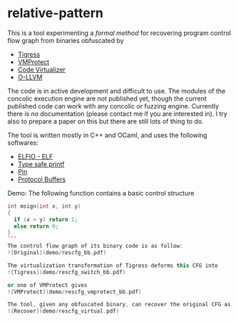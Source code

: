 # relative-pattern
This is a tool experimenting a *formal method* for recovering program control flow graph from binaries obfuscated by
* [Tigress](http://tigress.cs.arizona.edu/)
* [VMProtect](http://vmpsoft.com/)
* [Code Virtualizer](http://oreans.com/)
* [O-LLVM](https://github.com/obfuscator-llvm/obfuscator)

The code is in active development and difficult to use. The modules of the concolic execution engine are not published yet, though the current published code can work with any concolic or fuzzing engine. Currently there is no documentation (please contact me if you are interested in). I try also to prepare a paper on this but there are still lots of thing to do.

The tool is written mostly in C++ and OCaml, and uses the following softwares:
* [ELFIO - ELF](https://github.com/serge1/ELFIO)
* [Type safe printf](https://github.com/c42f/tinyformat)
* [Pin](https://software.intel.com/en-us/articles/pin-a-dynamic-binary-instrumentation-tool)
* [Protocol Buffers](https://github.com/google/protobuf)

Demo:
The following function contains a basic control structure
````C++
int msign(int x, int y) 
{
  if (x > y) return 1;
  else return 0;
}
```
The control flow graph of its binary code is as follow:
![Original](demo/rescfg_bb.pdf)

The virtualization transformation of Tigress deforms this CFG into
![Tigress](demo/rescfg_switch_bb.pdf)

or one of VMProtect gives
![VMProtect](demo/rescfg_vmprotect_bb.pdf)

The tool, given any obfuscated binary, can recover the original CFG as
![Recover](demo/rescfg_virtual.pdf)
